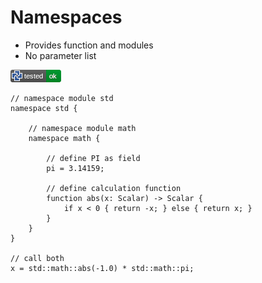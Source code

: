 # Namespaces

* Provides function and modules
* No parameter list

![test](.banner/namespaces_example.png)

```µcad,namespaces_example
// namespace module std
namespace std {
    
    // namespace module math
    namespace math {

        // define PI as field
        pi = 3.14159;

        // define calculation function
        function abs(x: Scalar) -> Scalar {
            if x < 0 { return -x; } else { return x; }
        }
    }
}

// call both
x = std::math::abs(-1.0) * std::math::pi;
```
